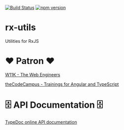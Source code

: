 
[![Build Status](https://travis-ci.org/w11k/rx-utils.svg?branch=master)](https://travis-ci.org/w11k/rx-utils)
[![npm version](https://badge.fury.io/js/%40w11k%2Frx-utils.svg)](https://badge.fury.io/js/%40w11k%2Frx-utils)

# rx-utils

Utilities for RxJS

# ❤️ Patron ❤️

[W11K - The Web Engineers](https://www.w11k.de/)

[theCodeCampus - Trainings for Angular and TypeScript](https://www.thecodecampus.de/)


# 🗄 API Documentation 🗄

[TypeDoc online API documentation](https://w11k.github.io/rx-utils/modules/_index_.html)
